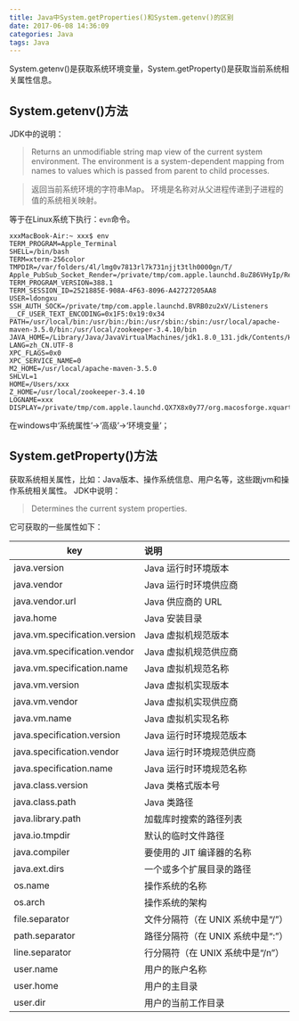 ```yaml
---
title: Java中System.getProperties()和System.getenv()的区别
date: 2017-06-08 14:36:09
categories: Java
tags: Java
---
```

System.getenv()是获取系统环境变量，System.getProperty()是获取当前系统相关属性信息。
<!--mror-->
## System.getenv()方法
JDK中的说明：
>Returns an unmodifiable string map view of the current system environment.
The environment is a system-dependent mapping from names to values which is passed from parent to child processes.

>返回当前系统环境的字符串Map。
环境是名称对从父进程传递到子进程的值的系统相关映射。

等于在Linux系统下执行：`evn`命令。

    xxxMacBook-Air:~ xxx$ env
    TERM_PROGRAM=Apple_Terminal
    SHELL=/bin/bash
    TERM=xterm-256color
    TMPDIR=/var/folders/4l/lmg0v7813rl7k731njjt3tlh0000gn/T/
    Apple_PubSub_Socket_Render=/private/tmp/com.apple.launchd.8uZ86VHyIp/Render
    TERM_PROGRAM_VERSION=388.1
    TERM_SESSION_ID=2521885E-908A-4F63-8096-A42727205AA8
    USER=ldongxu
    SSH_AUTH_SOCK=/private/tmp/com.apple.launchd.BVRB0zu2xV/Listeners
    __CF_USER_TEXT_ENCODING=0x1F5:0x19:0x34
    PATH=/usr/local/bin:/usr/bin:/bin:/usr/sbin:/sbin:/usr/local/apache-maven-3.5.0/bin:/usr/local/zookeeper-3.4.10/bin
    JAVA_HOME=/Library/Java/JavaVirtualMachines/jdk1.8.0_131.jdk/Contents/Home/
    LANG=zh_CN.UTF-8
    XPC_FLAGS=0x0
    XPC_SERVICE_NAME=0
    M2_HOME=/usr/local/apache-maven-3.5.0
    SHLVL=1
    HOME=/Users/xxx
    Z_HOME=/usr/local/zookeeper-3.4.10
    LOGNAME=xxx
    DISPLAY=/private/tmp/com.apple.launchd.QX7X8x0y77/org.macosforge.xquartz:0
在windows中‘系统属性’->‘高级’->‘环境变量’；
 
## System.getProperty()方法
获取系统相关属性，比如：Java版本、操作系统信息、用户名等，这些跟jvm和操作系统相关属性。
JDK中说明：
>Determines the current system properties.

它可获取的一些属性如下：

| key     |  说明  |
| -------- | :----  |
| java.version    |   Java 运行时环境版本    |
| java.vendor      |   Java 运行时环境供应商   |
| java.vendor.url  |  Java 供应商的 URL  |
| java.home      |  Java 安装目录  |
| java.vm.specification.version  |  Java 虚拟机规范版本  |
| java.vm.specification.vendor |  Java 虚拟机规范供应商  |
| java.vm.specification.name   |  Java 虚拟机规范名称 |
| java.vm.version      |  Java 虚拟机实现版本  |
| java.vm.vendor      |  Java 虚拟机实现供应商  |
| java.vm.name      |  Java 虚拟机实现名称  |
| java.specification.version      |  Java 运行时环境规范版本  |
| java.specification.vendor    |  Java 运行时环境规范供应商  |
| java.specification.name   |  Java 运行时环境规范名称 |
| java.class.version     |  Java 类格式版本号  |
| java.class.path    |  Java 类路径  |
| java.library.path    |  加载库时搜索的路径列表  |
| java.io.tmpdir    |  默认的临时文件路径  |
| java.compiler    |  要使用的 JIT 编译器的名称  |
| java.ext.dirs    |  一个或多个扩展目录的路径  |
| os.name    | 操作系统的名称  |
| os.arch    | 操作系统的架构  |
| file.separator  | 文件分隔符（在 UNIX 系统中是“/”）  |
| path.separator    | 路径分隔符（在 UNIX 系统中是“:”）  |
| line.separator   | 行分隔符（在 UNIX 系统中是“/n”）  |
| user.name   | 用户的账户名称 |
| user.home   | 用户的主目录  |
| user.dir  | 用户的当前工作目录 |
